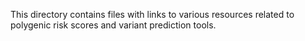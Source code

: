 This directory contains files with links to various resources related to polygenic risk scores and variant prediction tools.
